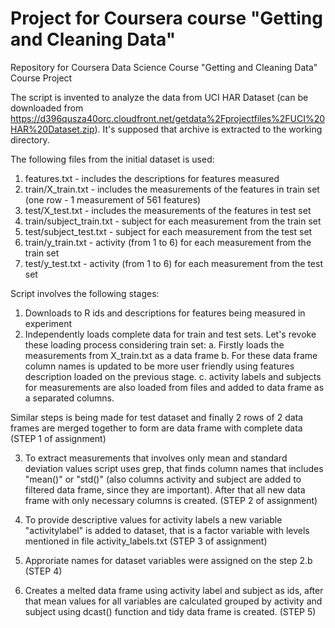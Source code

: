 Project for Coursera course **"Getting and Cleaning Data"**
========================================

Repository for Coursera Data Science Course "Getting and Cleaning Data" Course Project


The script is invented to analyze the data from UCI HAR Dataset (can be downloaded from https://d396qusza40orc.cloudfront.net/getdata%2Fprojectfiles%2FUCI%20HAR%20Dataset.zip). It's supposed that archive is extracted to the working directory.

The following files from the initial dataset is used:
  1. features.txt - includes the descriptions for features measured
  2. train/X_train.txt - includes the measurements of the features in train set (one row - 1 measurement of 561 features)
  3. test/X_test.txt - includes the measurements of the features in test set
  4. train/subject_train.txt - subject for each measurement from the train set
  5. test/subject_test.txt - subject for each measurement from the test set
  6. train/y_train.txt - activity (from 1 to 6) for each measurement from the train set
  7. test/y_test.txt - activity (from 1 to 6) for each measurement from the test set

Script involves the following stages:
1. Downloads to R ids and descriptions for features being measured in experiment
2. Independently loads complete data for train and test sets. Let's revoke these loading process considering train set:
    a. Firstly loads the measurements from X_train.txt as a data frame 
    b. For these data frame column names is updated to be more user friendly using features description loaded on the previous stage.
    c. activity labels and subjects for measurements are also loaded from files and added to data frame as a separated columns.
  
  Similar steps is being made for test dataset and finally 2 rows of 2 data frames are merged together to form are data frame with complete data (STEP 1 of assignment)

3. To extract measurements that involves only mean and standard deviation values script uses grep, that finds column names that includes "mean()" or "std()" (also columns activity and subject are added to filtered data frame, since they are important). After that all new data frame with only necessary columns is created. (STEP 2 of assignment)

4. To provide descriptive values for activity labels a new variable "activitylabel" is added to dataset, that is a factor variable with levels mentioned in file activity_labels.txt (STEP 3 of assignment)

5. Approriate names for dataset variables were assigned on the step 2.b (STEP 4)

6. Creates a melted data frame using activity label and subject as ids, after that mean values for all variables are calculated grouped by activity and subject using dcast() function and tidy data frame is created. (STEP 5)

